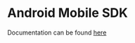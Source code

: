 # Android Mobile SDK

Documentation can be found [here](https://developers.sumsub.com/msdk/android.html)
